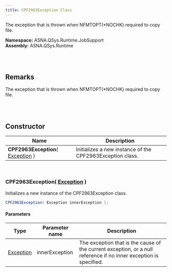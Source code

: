 ```yaml
---
title: CPF2963Exception Class
---
```


The exception that is thrown when NFMTOPT(*NOCHK) required to copy file.

**Namespace:** ASNA.QSys.Runtime.JobSupport <br/>
**Assembly:** ASNA.QSys.Runtime

<br>
<br>

## Remarks

The exception that is thrown when NFMTOPT(*NOCHK) required to copy file.

[//]: # ($$TODO: Complete the Remarks section.)

<br>
<br>

## Constructor

| Name |  Description 
| --- | --- 
| **CPF2963Exception**( [Exception](https://docs.microsoft.com/en-us/dotnet/api/system.exception) ) | Initializes a new instance of the CPF2963Exception class.

<br>

### CPF2963Exception( [Exception](https://docs.microsoft.com/en-us/dotnet/api/system.exception) )

Initializes a new instance of the CPF2963Exception class.

```cs
CPF2963Exception( Exception innerException );
```

#### Parameters

| Type | Parameter name | Description
| --- | --- | ---
| [Exception](https://docs.microsoft.com/en-us/dotnet/api/system.exception) | innerException | The exception that is the cause of the current exception, or a null reference if no inner exception is specified. 

<br>


<br>
<br>

